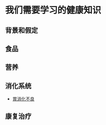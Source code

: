 # 我们需要学习的健康知识

## 背景和假定


## 食品

## 营养 

## 消化系统
- [胃消化不良](/chapters/3-digestive-system/胃消化不良.md)

## 康复治疗




